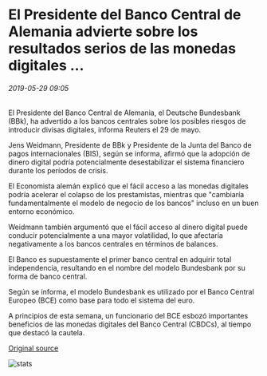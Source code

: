 # El Presidente del Banco Central de Alemania advierte sobre los resultados serios de las monedas digitales ...

###### 2019-05-29 09:05

El Presidente del Banco Central de Alemania, el Deutsche Bundesbank (BBk), ha advertido a los bancos centrales sobre los posibles riesgos de introducir divisas digitales, informa Reuters el 29 de mayo.

Jens Weidmann, Presidente de BBk y Presidente de la Junta del Banco de pagos internacionales (BIS), según se informa, afirmó que la adopción de dinero digital podría potencialmente desestabilizar el sistema financiero durante los períodos de crisis.

El Economista alemán explicó que el fácil acceso a las monedas digitales podría acelerar el colapso de los prestamistas, mientras que "cambiaría fundamentalmente el modelo de negocio de los bancos" incluso en un buen entorno económico.

Weidmann también argumentó que el fácil acceso al dinero digital puede conducir potencialmente a una mayor volatilidad, lo que afectaría negativamente a los bancos centrales en términos de balances.

El Banco es supuestamente el primer banco central en adquirir total independencia, resultando en el nombre del modelo Bundesbank por su forma de banco central.

Según se informa, el modelo Bundesbank es utilizado por el Banco Central Europeo (BCE) como base para todo el sistema del euro.

A principios de esta semana, un funcionario del BCE esbozó importantes beneficios de las monedas digitales del Banco Central (CBDCs), al tiempo que destacó la cautela.

[Original source](https://cointelegraph.com/news/president-of-germanys-central-bank-warns-of-serious-outcomes-of-digital-currencies)

![stats](https://c.statcounter.com/11760860/0/a89fa40b/1/ "stats")